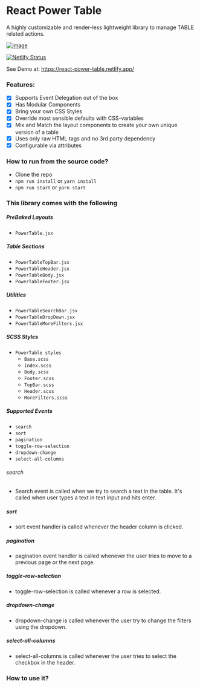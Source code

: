 # React Power Table

A highly customizable and render-less lightweight library to manage TABLE related actions.

<a href="https://www.linkedin.com/in/tuhinkarmakar3882/" target="_blank">![image](https://img.shields.io/badge/LinkedIn-0077B5?style=for-the-badge&logo=linkedin&logoColor=white) </a>

[![Netlify Status](https://api.netlify.com/api/v1/badges/27a688b2-6479-45e2-81fd-171f52b6e5c7/deploy-status)](https://app.netlify.com/sites/react-power-table/deploys)

See Demo at: https://react-power-table.netlify.app/

### Features:

- [x] Supports Event Delegation out of the box
- [x] Has Modular Components
- [x] Bring your own CSS Styles
- [x] Override most sensible defaults with CSS-variables
- [x] Mix and Match the layout components to create your own unique version of a table
- [x] Uses only raw HTML tags and no 3rd party dependency
- [x] Configurable via attributes

### How to run from the source code?

- Clone the repo
- `npm run install` or `yarn install`
- `npm run start` or `yarn start`

### This library comes with the following

##### PreBaked Layouts

- `PowerTable.jsx`

##### Table Sections

- `PowerTableTopBar.jsx`
- `PowerTableHeader.jsx`
- `PowerTableBody.jsx`
- `PowerTableFooter.jsx`

##### Utilities

- `PowerTableSearchBar.jsx`
- `PowerTableDropDown.jsx`
- `PowerTableMoreFilters.jsx`

##### SCSS Styles

- `PowerTable styles`
    - `Base.scss`
    - `index.scss`
    - `Body.scss`
    - `Footer.scss`
    - `TopBar.scss`
    - `Header.scss`
    - `MoreFilters.scss`

##### Supported Events
- `search`
- `sort`
- `pagination`
- `toggle-row-selection`
- `dropdown-change`
- `select-all-columns`

###### search 
- Search event is called when we try to search a text in the table. It's called when user types a text in text input and hits enter.

##### sort
- sort event handler is called whenever the header column is clicked.

##### pagination
- pagination event handler is called whenever the user tries to move to a previous page or the next page.

##### toggle-row-selection
- toggle-row-selection is called whenever a row is selected.

##### dropdown-change
- dropdown-change is called whenever the user try to change the filters using the dropdown.

##### select-all-columns
- select-all-columns is called whenever the user tries to select the checkbox in the header.


### How to use it?

